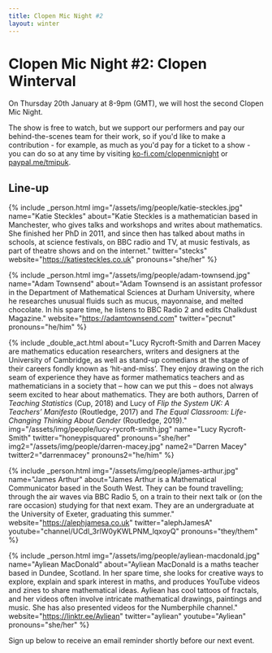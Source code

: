 ```yaml
---
title: Clopen Mic Night #2
layout: winter
---
```


# Clopen Mic Night #2: Clopen Winterval
On Thursday 20th January at 8-9pm (GMT), we will host the second Clopen Mic Night.

The show is free to watch, but we support our performers and pay our behind-the-scenes team 
for their work, so if you'd like to make a contribution - for example, as much as you'd pay 
for a ticket to a show - you can do so at any time by visiting 
[ko-fi.com/clopenmicnight](https://ko-fi.com/clopenmicnight) or
[paypal.me/tmipuk](https://paypal.me/tmipuk).

## Line-up
{% include _person.html
    img="/assets/img/people/katie-steckles.jpg"
    name="Katie Steckles"
    about="Katie Steckles is a mathematician based in Manchester, who gives talks and workshops and writes about mathematics. She finished her PhD in 2011, and since then has talked about maths in schools, at science festivals, on BBC radio and TV, at music festivals, as part of theatre shows and on the internet."
    twitter="stecks"
    website="https://katiesteckles.co.uk"
    pronouns="she/her"
%}

{% include _person.html
    img="/assets/img/people/adam-townsend.jpg"
    name="Adam Townsend"
    about="Adam Townsend is an assistant professor in the Department of Mathematical Sciences at Durham University, where he researches unusual fluids such as mucus, mayonnaise, and melted chocolate. In his spare time, he listens to BBC Radio 2 and edits Chalkdust Magazine."
    website="https://adamtownsend.com"
    twitter="pecnut"
    pronouns="he/him"
%}

{% include _double_act.html
    about="Lucy Rycroft-Smith and Darren Macey are mathematics education researchers, writers and designers at the University of Cambridge, as well as stand-up comedians at the stage of their careers fondly known as ‘hit-and-miss’. They enjoy drawing on the rich seam of experience they have as former mathematics teachers and as mathematicians in a society that – how can we put this – does not always seem excited to hear about mathematics.  They are both authors, Darren of <em>Teaching Statistics</em> (Cup, 2018) and Lucy of <em>Flip the System UK: A Teachers’ Manifesto</em> (Routledge, 2017) and <em>The Equal Classroom: Life-Changing Thinking About Gender</em> (Routledge, 2019)."
    img="/assets/img/people/lucy-rycroft-smith.jpg"
    name="Lucy Rycroft-Smith"
    twitter="honeypisquared"
    pronouns="she/her"
    img2="/assets/img/people/darren-macey.jpg"
    name2="Darren Macey"
    twitter2="darrenmacey"
    pronouns2="he/him"
%}

{% include _person.html
    img="/assets/img/people/james-arthur.jpg"
    name="James Arthur"
    about="James Arthur is a Mathematical Communicator based in the South West. They can be found travelling; through the air waves via BBC Radio 5, on a train to their next talk or (on the rare occasion) studying for that next exam. They are an undergraduate at the University of Exeter, graduating this summer."
    website="https://alephjamesa.co.uk"
    twitter="alephJamesA"
    youtube="channel/UCdl_3rIW0yKWLPNM_lqxoyQ"
    pronouns="they/them"
%}

{% include _person.html
    img="/assets/img/people/ayliean-macdonald.jpg"
    name="Ayliean MacDonald"
    about="Ayliean MacDonald is a maths teacher based in Dundee, Scotland. In her spare time, she looks for creative ways to explore, explain and spark interest in maths, and produces YouTube videos and zines to share mathematical ideas. Ayliean has cool tattoos of fractals, and her videos often involve intricate mathematical drawings, paintings and music. She has also presented videos for the Numberphile channel."
    website="https://linktr.ee/Ayliean"
    twitter="ayliean"
    youtube="Ayliean"
    pronouns="she/her"
%}


Sign up below to receive an email reminder shortly before our next event.
<div class="sender-form-field" data-sender-form-id="ks7i2oxmaq7jqdqvszm" style="text-align:center"></div>

